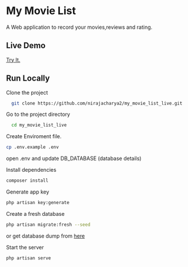 
# My Movie List



A Web application to record your movies,reviews and rating.
## Live Demo

[Try It.](https://mymovielists.up.railway.app/)



## Run Locally

Clone the project

```bash
  git clone https://github.com/nirajacharya2/my_movie_list_live.git
```

Go to the project directory

```bash
  cd my_movie_list_live
```

Create Enviroment file.

```bash 
cp .env.example .env 
```

open .env and update DB_DATABASE (database details)

Install dependencies
```bash 
composer install
```
Generate app key
```bash 
php artisan key:generate
```
Create a fresh database
```bash 
php artisan migrate:fresh --seed
```
or get database dump from [here](https://drive.google.com/file/d/1FEAxzixt7Oxifq2UNBUppMvM6QIbL3Zd/view?usp=sharing)

Start the server
```bash 
php artisan serve
```
